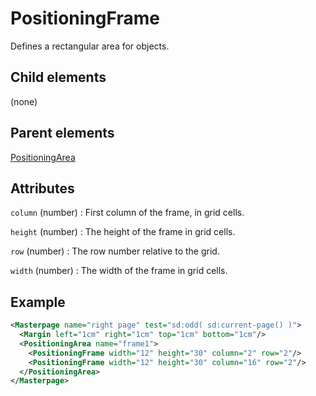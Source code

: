# PositioningFrame



Defines a rectangular area for objects.



##  Child elements

(none)

##  Parent elements

[PositioningArea](../positioningarea.md)


## Attributes



`column` (number)
:   First column of the frame, in grid cells.




`height` (number)
:   The height of the frame in grid cells.




`row` (number)
:   The row number relative to the grid.




`width` (number)
:   The width of the frame in grid cells.




## Example

```xml
<Masterpage name="right page" test="sd:odd( sd:current-page() )">
  <Margin left="1cm" right="1cm" top="1cm" bottom="1cm"/>
  <PositioningArea name="frame1">
    <PositioningFrame width="12" height="30" column="2" row="2"/>
    <PositioningFrame width="12" height="30" column="16" row="2"/>
  </PositioningArea>
</Masterpage>
```





